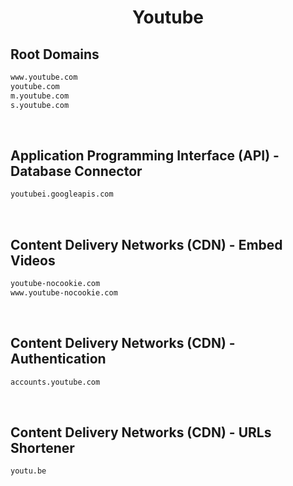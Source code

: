 


<h1 align="center">Youtube</h1>  


## Root Domains


```html
www.youtube.com
youtube.com
m.youtube.com
s.youtube.com
```  

<br>

## Application Programming Interface (API) - Database Connector


```html
youtubei.googleapis.com
```  

<br>

## Content Delivery Networks (CDN) - Embed Videos


```html
youtube-nocookie.com
www.youtube-nocookie.com
```  

<br>

## Content Delivery Networks (CDN) - Authentication


```html
accounts.youtube.com
```  

<br>

## Content Delivery Networks (CDN) - URLs Shortener


```html
youtu.be
```  

<br>
